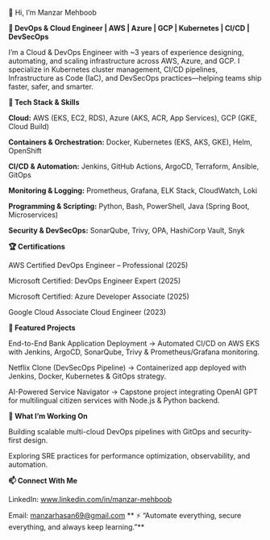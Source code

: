 👋 Hi, I’m Manzar Mehboob

**🚀 DevOps & Cloud Engineer | AWS | Azure | GCP | Kubernetes | CI/CD | DevSecOps**

I’m a Cloud & DevOps Engineer with ~3 years of experience designing, automating, and scaling infrastructure across AWS, Azure, and GCP. I specialize in Kubernetes cluster management, CI/CD pipelines, Infrastructure as Code (IaC), and DevSecOps practices—helping teams ship faster, safer, and smarter.


**🔧 Tech Stack & Skills**

**Cloud:** AWS (EKS, EC2, RDS), Azure (AKS, ACR, App Services), GCP (GKE, Cloud Build)

**Containers & Orchestration:** Docker, Kubernetes (EKS, AKS, GKE), Helm, OpenShift

**CI/CD & Automation:** Jenkins, GitHub Actions, ArgoCD, Terraform, Ansible, GitOps

**Monitoring & Logging:** Prometheus, Grafana, ELK Stack, CloudWatch, Loki

**Programming & Scripting:** Python, Bash, PowerShell, Java (Spring Boot, Microservices)

**Security & DevSecOps:** SonarQube, Trivy, OPA, HashiCorp Vault, Snyk


**🏆 Certifications**

AWS Certified DevOps Engineer – Professional (2025)

Microsoft Certified: DevOps Engineer Expert (2025)

Microsoft Certified: Azure Developer Associate (2025)

Google Cloud Associate Cloud Engineer (2023)


**📌 Featured Projects**

End-to-End Bank Application Deployment → Automated CI/CD on AWS EKS with Jenkins, ArgoCD, SonarQube, Trivy & Prometheus/Grafana monitoring.

Netflix Clone (DevSecOps Pipeline) → Containerized app deployed with Jenkins, Docker, Kubernetes & GitOps strategy.

AI-Powered Service Navigator → Capstone project integrating OpenAI GPT for multilingual citizen services with Node.js & Python backend.


**🌱 What I’m Working On**

Building scalable multi-cloud DevOps pipelines with GitOps and security-first design.

Exploring SRE practices for performance optimization, observability, and automation.


**📫 Connect With Me**

LinkedIn: www.linkedin.com/in/manzar-mehboob

Email: manzarhasan69@gmail.com
**
⚡ “Automate everything, secure everything, and always keep learning.”**
